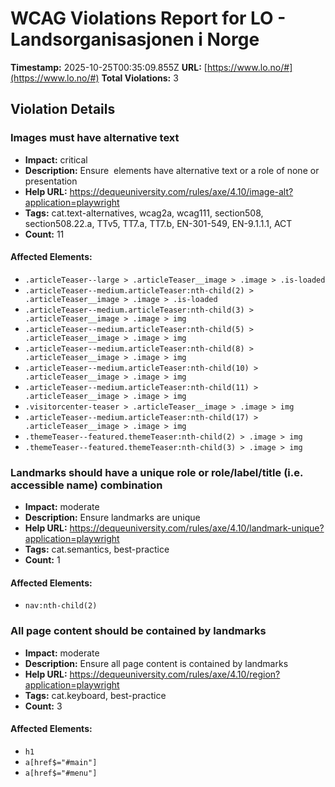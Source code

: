 # WCAG Violations Report for LO - Landsorganisasjonen i Norge

**Timestamp:** 2025-10-25T00:35:09.855Z
**URL:** [https://www.lo.no/#](https://www.lo.no/#)
**Total Violations:** 3

## Violation Details

### Images must have alternative text

- **Impact:** critical
- **Description:** Ensure <img> elements have alternative text or a role of none or presentation
- **Help URL:** https://dequeuniversity.com/rules/axe/4.10/image-alt?application=playwright
- **Tags:** cat.text-alternatives, wcag2a, wcag111, section508, section508.22.a, TTv5, TT7.a, TT7.b, EN-301-549, EN-9.1.1.1, ACT
- **Count:** 11

#### Affected Elements:

- `.articleTeaser--large > .articleTeaser__image > .image > .is-loaded`
- `.articleTeaser--medium.articleTeaser:nth-child(2) > .articleTeaser__image > .image > .is-loaded`
- `.articleTeaser--medium.articleTeaser:nth-child(3) > .articleTeaser__image > .image > img`
- `.articleTeaser--medium.articleTeaser:nth-child(5) > .articleTeaser__image > .image > img`
- `.articleTeaser--medium.articleTeaser:nth-child(8) > .articleTeaser__image > .image > img`
- `.articleTeaser--medium.articleTeaser:nth-child(10) > .articleTeaser__image > .image > img`
- `.articleTeaser--medium.articleTeaser:nth-child(11) > .articleTeaser__image > .image > img`
- `.visitorcenter-teaser > .articleTeaser__image > .image > img`
- `.articleTeaser--medium.articleTeaser:nth-child(17) > .articleTeaser__image > .image > img`
- `.themeTeaser--featured.themeTeaser:nth-child(2) > .image > img`
- `.themeTeaser--featured.themeTeaser:nth-child(3) > .image > img`

### Landmarks should have a unique role or role/label/title (i.e. accessible name) combination

- **Impact:** moderate
- **Description:** Ensure landmarks are unique
- **Help URL:** https://dequeuniversity.com/rules/axe/4.10/landmark-unique?application=playwright
- **Tags:** cat.semantics, best-practice
- **Count:** 1

#### Affected Elements:

- `nav:nth-child(2)`

### All page content should be contained by landmarks

- **Impact:** moderate
- **Description:** Ensure all page content is contained by landmarks
- **Help URL:** https://dequeuniversity.com/rules/axe/4.10/region?application=playwright
- **Tags:** cat.keyboard, best-practice
- **Count:** 3

#### Affected Elements:

- `h1`
- `a[href$="#main"]`
- `a[href$="#menu"]`
